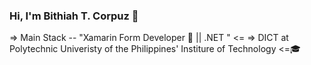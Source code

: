 ### Hi, I'm Bithiah T. Corpuz 👋
=> Main Stack -- "Xamarin Form Developer 📱 || .NET " <=
=> DICT at Polytechnic Univeristy of the Philippines'
Institure of Technology <=🎓 

<!--
**BithiahCorpuz/bithiahCorpuz** is a ✨ _special_ ✨ repository because its `README.md` (this file) appears on your GitHub profile.

Here are some ideas to get you started:

- 🔭 I’m currently working on CoffeApp
- 🌱 I’m currently learning Xamarin.
- 👯 I’m looking to collaborate on ...
- 🤔 I’m looking for help with 
- 💬 Ask me about ...
- 📫 How to reach me: ...
- 😄 Pronouns: Bi-thi-yah
- ⚡ Fun fact: ...
-->
